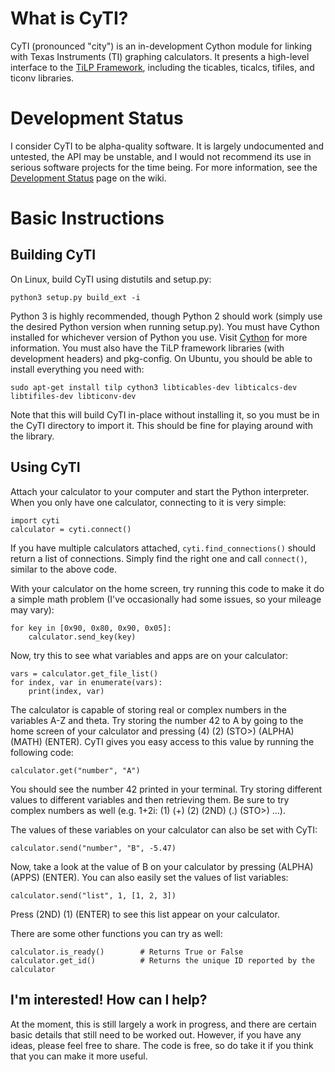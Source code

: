 What is CyTI?
=============

CyTI (pronounced "city") is an in-development Cython module for linking with Texas Instruments (TI) graphing calculators. It presents a high-level interface to the [TiLP Framework][], including the ticables, ticalcs, tifiles, and ticonv libraries.

Development Status
==================

I consider CyTI to be alpha-quality software. It is largely undocumented and untested, the API may be unstable, and I would not recommend its use in serious software projects for the time being. For more information, see the [Development Status][] page on the wiki.

Basic Instructions
==================

Building CyTI
-------------

On Linux, build CyTI using distutils and setup.py:

    python3 setup.py build_ext -i

Python 3 is highly recommended, though Python 2 should work (simply use the desired Python version when running setup.py). You must have Cython installed for whichever version of Python you use. Visit [Cython][] for more information. You must also have the TiLP framework libraries (with development headers) and pkg-config. On Ubuntu, you should be able to install everything you need with:

    sudo apt-get install tilp cython3 libticables-dev libticalcs-dev libtifiles-dev libticonv-dev

Note that this will build CyTI in-place without installing it, so you must be in the CyTI directory to import it. This should be fine for playing around with the library.

Using CyTI
----------

Attach your calculator to your computer and start the Python interpreter. When you only have one calculator, connecting to it is very simple:

    import cyti
    calculator = cyti.connect()

If you have multiple calculators attached, `cyti.find_connections()` should return a list of connections. Simply find the right one and call `connect()`, similar to the above code.

With your calculator on the home screen, try running this code to make it do a simple math problem (I've occasionally had some issues, so your mileage may vary):

    for key in [0x90, 0x80, 0x90, 0x05]:
        calculator.send_key(key)

Now, try this to see what variables and apps are on your calculator:

    vars = calculator.get_file_list()
    for index, var in enumerate(vars):
        print(index, var)

The calculator is capable of storing real or complex numbers in the variables A-Z and theta. Try storing the number 42 to A by going to the home screen of your calculator and pressing (4) (2) (STO>) (ALPHA) (MATH) (ENTER). CyTI gives you easy access to this value by running the following code:

    calculator.get("number", "A")

You should see the number 42 printed in your terminal. Try storing different values to different variables and then retrieving them. Be sure to try complex numbers as well (e.g. 1+2i: (1) (+) (2) (2ND) (.) (STO>) ...).

The values of these variables on your calculator can also be set with CyTI:

    calculator.send("number", "B", -5.47)

Now, take a look at the value of B on your calculator by pressing (ALPHA) (APPS) (ENTER). You can also easily set the values of list variables:

	calculator.send("list", 1, [1, 2, 3])

Press (2ND) (1) (ENTER) to see this list appear on your calculator.

There are some other functions you can try as well:

    calculator.is_ready()        # Returns True or False
    calculator.get_id()          # Returns the unique ID reported by the calculator

I'm interested! How can I help?
-------------------------------

At the moment, this is still largely a work in progress, and there are certain basic details that still need to be worked out. However, if you have any ideas, please feel free to share. The code is free, so do take it if you think that you can make it more useful.

<!-- Links -->
[Cython]: http://cython.org
[Development Status]: https://github.com/ahamlinman/cyti/wiki/Development-Status
[TiLP Framework]: http://lpg.ticalc.org/prj_tilp/architecture.html
